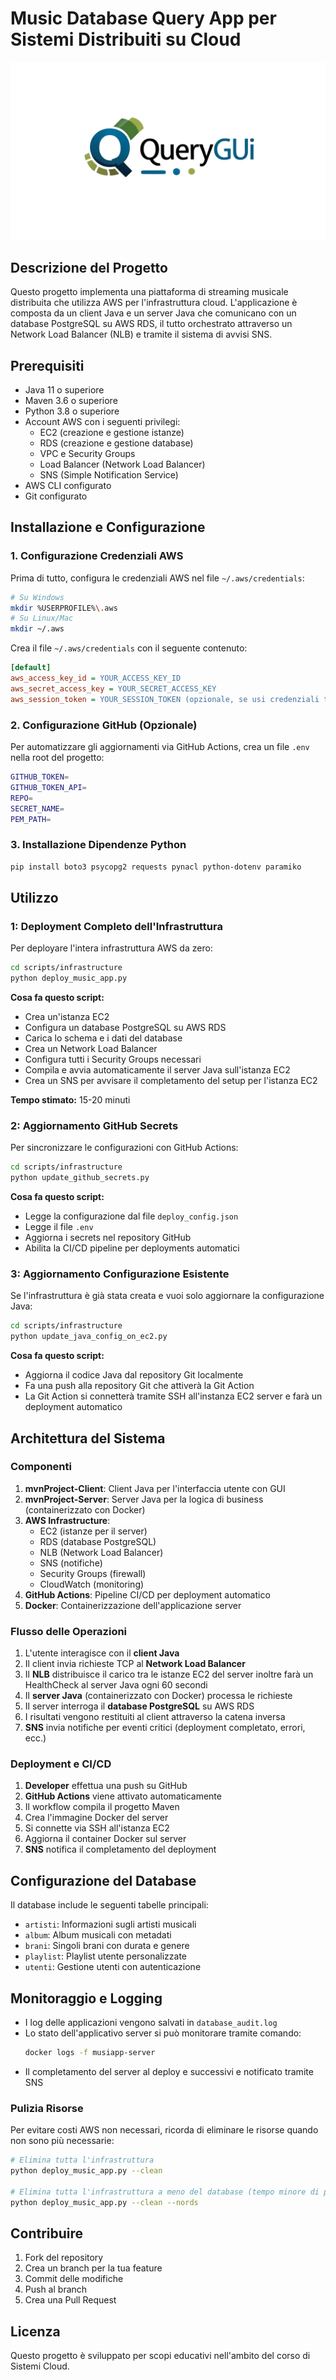 # Music Database Query App per Sistemi Distribuiti su Cloud

<div align="center">
  <img src="https://github.com/lorenzopaoria/Database-Project-Music-streaming-platform-for-distributed-systems/blob/e3a2e7c9ca2cd47907a189c038af8489a2f19306/Photo/queryGUI.png"/>
</div>

## Descrizione del Progetto

Questo progetto implementa una piattaforma di streaming musicale distribuita che utilizza AWS per l'infrastruttura cloud. L'applicazione è composta da un client Java e un server Java che comunicano con un database PostgreSQL su AWS RDS, il tutto orchestrato attraverso un Network Load Balancer (NLB) e tramite il sistema di avvisi SNS.

## Prerequisiti

- Java 11 o superiore
- Maven 3.6 o superiore
- Python 3.8 o superiore
- Account AWS con i seguenti privilegi:
  - EC2 (creazione e gestione istanze)
  - RDS (creazione e gestione database)
  - VPC e Security Groups
  - Load Balancer (Network Load Balancer)
  - SNS (Simple Notification Service)
- AWS CLI configurato
- Git configurato

## Installazione e Configurazione

### 1. Configurazione Credenziali AWS

Prima di tutto, configura le credenziali AWS nel file `~/.aws/credentials`:

```bash
# Su Windows
mkdir %USERPROFILE%\.aws
# Su Linux/Mac
mkdir ~/.aws
```

Crea il file `~/.aws/credentials` con il seguente contenuto:

```ini
[default]
aws_access_key_id = YOUR_ACCESS_KEY_ID
aws_secret_access_key = YOUR_SECRET_ACCESS_KEY
aws_session_token = YOUR_SESSION_TOKEN (opzionale, se usi credenziali temporanee)
```

### 2. Configurazione GitHub (Opzionale)

Per automatizzare gli aggiornamenti via GitHub Actions, crea un file `.env` nella root del progetto:

```bash
GITHUB_TOKEN=
GITHUB_TOKEN_API=
REPO=
SECRET_NAME=
PEM_PATH=
```

### 3. Installazione Dipendenze Python

```bash
pip install boto3 psycopg2 requests pynacl python-dotenv paramiko
```

## Utilizzo

### 1: Deployment Completo dell'Infrastruttura

Per deployare l'intera infrastruttura AWS da zero:

```bash
cd scripts/infrastructure
python deploy_music_app.py
```

**Cosa fa questo script:**

- Crea un'istanza EC2
- Configura un database PostgreSQL su AWS RDS
- Carica lo schema e i dati del database
- Crea un Network Load Balancer
- Configura tutti i Security Groups necessari
- Compila e avvia automaticamente il server Java sull'istanza EC2
- Crea un SNS per avvisare il completamento del setup per l'istanza EC2

**Tempo stimato:** 15-20 minuti

### 2: Aggiornamento GitHub Secrets

Per sincronizzare le configurazioni con GitHub Actions:

```bash
cd scripts/infrastructure
python update_github_secrets.py
```

**Cosa fa questo script:**

- Legge la configurazione dal file `deploy_config.json`
- Legge il file  `.env `
- Aggiorna i secrets nel repository GitHub
- Abilita la CI/CD pipeline per deployments automatici

### 3: Aggiornamento Configurazione Esistente

Se l'infrastruttura è già stata creata e vuoi solo aggiornare la configurazione Java:

```bash
cd scripts/infrastructure
python update_java_config_on_ec2.py
```

**Cosa fa questo script:**

- Aggiorna il codice Java dal repository Git localmente
- Fa una push alla repository Git che attiverà la Git Action
- La Git Action si connetterà tramite SSH all'instanza EC2 server e farà un deployment automatico

## Architettura del Sistema

### Componenti

1. **mvnProject-Client**: Client Java per l'interfaccia utente con GUI
2. **mvnProject-Server**: Server Java per la logica di business (containerizzato con Docker)
3. **AWS Infrastructure**:
   - EC2 (istanze per il server)
   - RDS (database PostgreSQL)
   - NLB (Network Load Balancer)
   - SNS (notifiche)
   - Security Groups (firewall)
   - CloudWatch (monitoring)
4. **GitHub Actions**: Pipeline CI/CD per deployment automatico
5. **Docker**: Containerizzazione dell'applicazione server

### Flusso delle Operazioni

1. L'utente interagisce con il **client Java**
2. Il client invia richieste TCP al **Network Load Balancer**
3. Il **NLB** distribuisce il carico tra le istanze EC2 del server inoltre farà un HealthCheck al server Java ogni 60 secondi
4. Il **server Java** (containerizzato con Docker) processa le richieste
5. Il server interroga il **database PostgreSQL** su AWS RDS
6. I risultati vengono restituiti al client attraverso la catena inversa
7. **SNS** invia notifiche per eventi critici (deployment completato, errori, ecc.)

### Deployment e CI/CD

1. **Developer** effettua una push su GitHub
2. **GitHub Actions** viene attivato automaticamente
3. Il workflow compila il progetto Maven
4. Crea l'immagine Docker del server
5. Si connette via SSH all'istanza EC2
6. Aggiorna il container Docker sul server
7. **SNS** notifica il completamento del deployment

## Configurazione del Database

Il database include le seguenti tabelle principali:

- `artisti`: Informazioni sugli artisti musicali
- `album`: Album musicali con metadati
- `brani`: Singoli brani con durata e genere
- `playlist`: Playlist utente personalizzate
- `utenti`: Gestione utenti con autenticazione

## Monitoraggio e Logging

- I log delle applicazioni vengono salvati in `database_audit.log`
- Lo stato dell'applicativo server si può monitorare tramite comando:
  ```bash
  docker logs -f musiapp-server
  ```
- Il completamento del server al deploy e successivi e notificato tramite SNS

### Pulizia Risorse

Per evitare costi AWS non necessari, ricorda di eliminare le risorse quando non sono più necessarie:

```bash
# Elimina tutta l'infrastruttura
python deploy_music_app.py --clean

# Elimina tutta l'infrastruttura a meno del database (tempo minore di pulizia)
python deploy_music_app.py --clean --nords
```

## Contribuire

1. Fork del repository
2. Crea un branch per la tua feature
3. Commit delle modifiche
4. Push al branch
5. Crea una Pull Request

## Licenza

Questo progetto è sviluppato per scopi educativi nell'ambito del corso di Sistemi Cloud.
